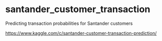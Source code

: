 # santander_customer_transaction
Predicting transaction probabilities for Santander customers

https://www.kaggle.com/c/santander-customer-transaction-prediction/
